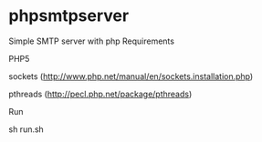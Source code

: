 # phpsmtpserver
Simple SMTP server with php 
Requirements

PHP5

sockets (http://www.php.net/manual/en/sockets.installation.php)

pthreads (http://pecl.php.net/package/pthreads)

Run

sh run.sh
